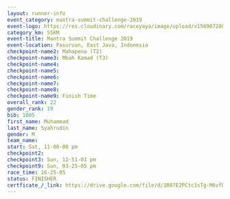 ```yaml
---
layout: runner-info 
event_category: mantra-summit-challenge-2019 
event-logo: https://res.cloudinary.com/raceyaya/image/upload/v1569072809/logo/mantra-image_segrbx.jpg
category_km: 55KM 
event-title: Mantra Summit Challenge 2019 
event-location: Pasuruan, East Java, Indonesia 
checkpoint-name2: Mahapena (T2) 
checkpoint-name3: Mbah Kamad (T3) 
checkpoint-name4: 
checkpoint-name5: 
checkpoint-name6: 
checkpoint-name7: 
checkpoint-name8: 
checkpoint-name9: Finish Time
overall_rank: 22
gender_rank: 19
bib: 1005
first_name: Muhammad
last_name: Syahrudin
gender: M
team_name: 
start: Sat, 11-00-00 pm
checkpoint2: 
checkpoint3: Sun, 12-51-01 pm
checkpoint9: Sun, 03-25-05 pm
race_time: 16-25-05
status: FINISHER
certficate_/_link: https://drive.google.com/file/d/1R87E2PCtc1sTg-M6vfDXDOxRMaQFiiQP/view?usp=sharing
---
```

